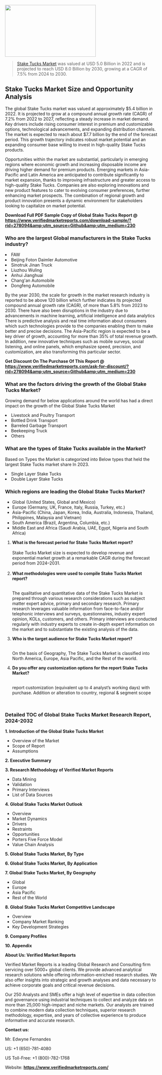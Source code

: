 <img src="https://ffe5etoiles.com/wp-content/uploads/2024/12/MST1-300x171.png" alt="" width="300" height="171" class="alignnone size-medium wp-image-20088" /><blockquote><p><p><a href="https://www.verifiedmarketreports.com/download-sample/?rid=278094&utm_source=Github&utm_medium=230" target="_blank">Stake Tucks Market</a> was valued at USD 5.0 Billion in 2022 and is projected to reach USD 8.0 Billion by 2030, growing at a CAGR of 7.5% from 2024 to 2030.</p></blockquote><p><h2>Stake Tucks Market Size and Opportunity Analysis</h2><p>The global Stake Tucks market was valued at approximately $5.4 billion in 2022. It is projected to grow at a compound annual growth rate (CAGR) of 7.2% from 2022 to 2027, reflecting a steady increase in market demand. Key drivers include rising consumer interest in premium and customizable options, technological advancements, and expanding distribution channels. The market is expected to reach about $7.7 billion by the end of the forecast period. This growth trajectory indicates robust market potential and an expanding consumer base willing to invest in high-quality Stake Tucks products.</p><p>Opportunities within the market are substantial, particularly in emerging regions where economic growth and increasing disposable income are driving higher demand for premium products. Emerging markets in Asia-Pacific and Latin America are anticipated to contribute significantly to market expansion, thanks to improving infrastructure and greater access to high-quality Stake Tucks. Companies are also exploring innovations and new product features to cater to evolving consumer preferences, further enhancing market prospects. The combination of regional growth and product innovation presents a dynamic environment for stakeholders looking to capitalize on market potential.</p></p><p class=""><strong>Download Full PDF Sample Copy of Global Stake Tucks Report @ <a href="https://www.verifiedmarketreports.com/download-sample/?rid=278094&amp;utm_source=Github&amp;utm_medium=230" target="_blank">https://www.verifiedmarketreports.com/download-sample/?rid=278094&amp;utm_source=Github&amp;utm_medium=230</a></strong></p><h3 id="" class="">Who are the largest Global manufacturers in the Stake Tucks industry?</h3><p><li>FAW</li><li> Beijing Foton Daimler Automotive</li><li> Sinotruk Jinan Truck</li><li> Liuzhou Wuling</li><li> Anhui Jianghuai</li><li> Chang'an Automobile</li><li> Dongfeng Automobile</li></p><div class=""><div class="" dir="" data-message-author-role="" data-message-id="" data-message-model-slug=""><div class=""><div class=""><div class=""><div class="" dir="" data-message-author-role="" data-message-id="" data-message-model-slug=""><div class=""><div class=""><p>By the year 2030, the scale for growth in the market research industry is reported to be above 120 billion which further indicates its projected compound annual growth rate (CAGR), of more than 5.8% from 2023 to 2030. There have also been disruptions in the industry due to advancements in machine learning, artificial intelligence and data analytics There is predictive analysis and real time information about consumers which such technologies provide to the companies enabling them to make better and precise decisions. The Asia-Pacific region is expected to be a key driver of growth, accounting for more than 35% of total revenue growth. In addition, new innovative techniques such as mobile surveys, social listening, and online panels, which emphasize speed, precision, and customization, are also transforming this particular sector.</p><p><strong>Get Discount On The Purchase Of This Report @&nbsp; <a href="https://www.verifiedmarketreports.com/ask-for-discount/?rid=278094&amp;utm_source=Github&amp;utm_medium=230" target="_blank">https://www.verifiedmarketreports.com/ask-for-discount/?rid=278094&amp;utm_source=Github&amp;utm_medium=230</a></strong></p></div></div></div></div></div></div></div></div><h3 id="" class="">What are the factors driving the growth of the Global Stake Tucks Market?</h3><p id="" class="">Growing demand for below applications around the world has had a direct impact on the growth of the Global Stake Tucks Market</p><p id="" class=""><li>Livestock and Poultry Transport</li><li> Bottled Drink Transport</li><li> Barreled Garbage Transport</li><li> Beekeeping Truck</li><li> Others</li></p><h3 id="" class="">What are the types of Stake Tucks available in the Market?</h3><p id="" class="">Based on Types the Market is categorized into Below types that held the largest Stake Tucks market share In 2023.</p><p id="" class=""><li>Single Layer Stake Tucks</li><li> Double Layer Stake Tucks</li></p><h3 id="" class="">Which regions are leading the Global Stake Tucks Market?</h3><ul><li>Global (United States, Global and Mexico)</li><li>Europe (Germany, UK, France, Italy, Russia, Turkey, etc.)</li><li>Asia-Pacific (China, Japan, Korea, India, Australia, Indonesia, Thailand, Philippines, Malaysia and Vietnam)</li><li>South America (Brazil, Argentina, Columbia, etc.)</li><li>Middle East and Africa (Saudi Arabia, UAE, Egypt, Nigeria and South Africa)</li></ul><p><ol><li><strong>What is the forecast period for Stake Tucks Market report?<br /></strong><br /><span data-sheets-root="1" data-sheets-value="{&quot;1&quot;:2,&quot;2&quot;:&quot;XXXX size is expected to develop revenue and exponential market growth at a remarkable CAGR during the forecast period from 2024&ndash;2030.&quot;}" data-sheets-userformat="{&quot;2&quot;:12674,&quot;4&quot;:{&quot;1&quot;:2,&quot;2&quot;:16776960},&quot;10&quot;:2,&quot;11&quot;:0,&quot;15&quot;:&quot;Arial&quot;,&quot;16&quot;:12}">Stake Tucks Market size is expected to develop revenue and exponential market growth at a remarkable CAGR during the forecast period from 2024&ndash;2031.</span><br /><br /></li><li><strong>What methodologies were used to compile Stake Tucks Market report?<br /><br /></strong><p>The qualitative and quantitative data of the&nbsp;Stake Tucks Market is prepared through various research considerations such as subject matter expert advice, primary and secondary research. Primary research leverages valuable information from face-to-face and/or telephonic interviews and surveys, questionnaires, industry expert opinion, KOLs, customers, and others. Primary interviews are conducted regularly with industry experts to create in-depth expert information on the market and to substantiate the existing analysis of the data.&nbsp;</p></li><li><strong>Who is the target audience for Stake Tucks Market report?<br /><br /></strong><p>On the basis of Geography, The&nbsp;Stake Tucks Market is classified into North America, Europe, Asia Pacific, and the Rest of the world.</p></li><li><strong>Do you offer any customization options for the report Stake Tucks Market?<br /><br /></strong><p>report customization (equivalent up to 4 analyst&rsquo;s working days) with purchase. Addition or alteration to country, regional &amp; segment scope</p><p>&nbsp;</p></li></ol></p><h3 id="" class="">Detailed TOC of Global Stake Tucks Market Research Report, 2024-2032</h3><p id="" class=""><strong>1. Introduction of the Global Stake Tucks Market</strong></p><ul><li>Overview of the Market</li><li>Scope of Report</li><li>Assumptions</li></ul><p id="" class=""><strong>2. Executive Summary</strong></p><p id="" class=""><strong>3. Research Methodology of&nbsp;Verified Market Reports</strong></p><ul><li>Data Mining</li><li>Validation</li><li>Primary Interviews</li><li>List of Data Sources</li></ul><p id="" class=""><strong>4. Global Stake Tucks Market Outlook</strong></p><ul><li>Overview</li><li>Market Dynamics</li><li>Drivers</li><li>Restraints</li><li>Opportunities</li><li>Porters Five Force Model</li><li>Value Chain Analysis</li></ul><p id="" class=""><strong>5. Global Stake Tucks Market, By&nbsp;Type</strong></p><p id="" class=""><strong>6. Global Stake Tucks Market, By Application</strong></p><p id="" class=""><strong>7. Global Stake Tucks Market, By Geography</strong></p><ul><li>Global</li><li>Europe</li><li>Asia Pacific</li><li>Rest of the World</li></ul><p id="" class=""><strong>8. Global Stake Tucks Market Competitive Landscape</strong></p><ul><li>Overview</li><li>Company Market Ranking</li><li>Key Development Strategies</li></ul><p id="" class=""><strong>9. Company Profiles</strong></p><p id="" class=""><strong>10. Appendix</strong></p><p id="" class=""><strong>About Us: Verified Market Reports</strong></p><p id="" class="">Verified Market Reports is a leading Global Research and Consulting firm servicing over 5000+ global clients. We provide advanced analytical research solutions while offering information-enriched research studies. We also offer insights into strategic and growth analyses and data necessary to achieve corporate goals and critical revenue decisions.</p><p id="" class="">Our 250 Analysts and SMEs offer a high level of expertise in data collection and governance using industrial techniques to collect and analyze data on more than 25,000 high-impact and niche markets. Our analysts are trained to combine modern data collection techniques, superior research methodology, expertise, and years of collective experience to produce informative and accurate research.</p><p id="" class=""><strong>Contact us:</strong></p><p id="" class="">Mr. Edwyne Fernandes</p><p id="" class="">US: +1 (650)-781-4080</p><p id="" class="">US Toll-Free: +1 (800)-782-1768</p><p id="" class="">Website: <a target="" data-test-app-aware-link=""><strong>https://www.verifiedmarketreports.com/</strong></a></p>
